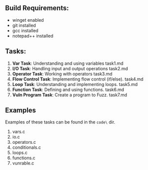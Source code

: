 
## Build Requirements:

- winget enabled
- git installed
- gcc installed
- notepad++ installed
  
## Tasks:

1. **Var Task**: Understanding and using variables             task1.md
3. **I/O Task**: Handling input and output operations          task2.md
4. **Operator Task**: Working with operators                   task3.md
5. **Flow Control Task**: Implementing flow control (if/else). task4.md
6. **Loop Task**: Understanding and implementing loops.        task5.md
7. **Function Task**: Defining and using functions.            task6.md
8. **Vuln Program Task**: Create a program to Fuzz.            task7.md


## Examples
Examples of these tasks can be found in the `code\` dir.
1. vars.c
2. io.c
3. operators.c
4. conditionals.c
5. loops.c
6. functions.c
7. vunrable.c

